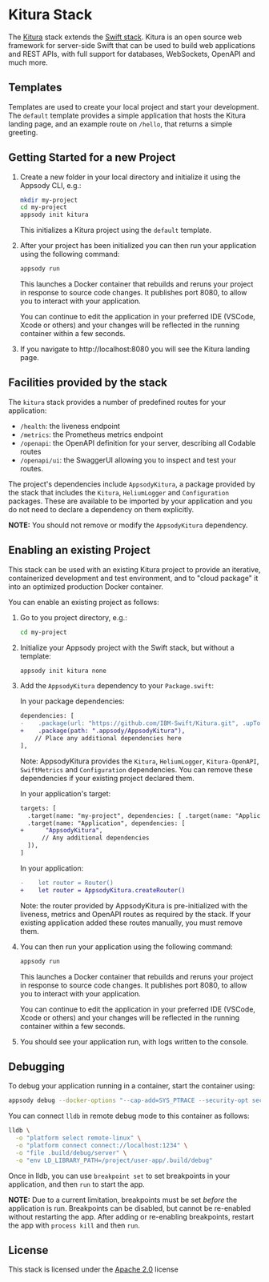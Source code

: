 # Kitura Stack

The [Kitura](https://kitura.io) stack extends the [Swift stack](../swift/README.md).  Kitura is an open source web framework for server-side Swift that can be used to build web applications and REST APIs, with full support for databases, WebSockets, OpenAPI and much more.

## Templates

Templates are used to create your local project and start your development. The `default` template provides a simple application that hosts the Kitura landing page, and an example route on `/hello`, that returns a simple greeting.

## Getting Started for a new Project

1. Create a new folder in your local directory and initialize it using the Appsody CLI, e.g.:

    ```bash
    mkdir my-project
    cd my-project
    appsody init kitura
    ```
    This initializes a Kitura project using the `default` template.

2. After your project has been initialized you can then run your application using the following command:

    ```bash
    appsody run
    ```

    This launches a Docker container that rebuilds and reruns your project in response to source code changes. It publishes port 8080, to allow you to interact with your application.

    You can continue to edit the application in your preferred IDE (VSCode, Xcode or others) and your changes will be reflected in the running container within a few seconds.

3. If you navigate to http://localhost:8080 you will see the Kitura landing page.

## Facilities provided by the stack

The `kitura` stack provides a number of predefined routes for your application:
- `/health`: the liveness endpoint
- `/metrics`: the Prometheus metrics endpoint
- `/openapi`: the OpenAPI definition for your server, describing all Codable routes
- `/openapi/ui`: the SwaggerUI allowing you to inspect and test your routes.

The project's dependencies include `AppsodyKitura`, a package provided by the stack that includes the `Kitura`, `HeliumLogger` and `Configuration` packages.  These are available to be imported by your application and you do not need to declare a dependency on them explicitly.

**NOTE:** You should not remove or modify the `AppsodyKitura` dependency.

## Enabling an existing Project

This stack can be used with an existing Kitura project to provide an iterative, containerized development and test environment, and to "cloud package" it into an optimized production Docker container.

You can enable an existing project as follows:

1. Go to you project directory, e.g.:

    ```bash
    cd my-project
    ```

2. Initialize your Appsody project with the Swift stack, but without a template:

    ```bash
    appsody init kitura none
    ```

3. Add the `AppsodyKitura` dependency to your `Package.swift`:

    In your package dependencies:
    ```diff
    dependencies: [
    -    .package(url: "https://github.com/IBM-Swift/Kitura.git", .upToNextMinor(from: "2.8.0")),
    +    .package(path: ".appsody/AppsodyKitura"),
        // Place any additional dependencies here
    ],
    ```
    Note: AppsodyKitura provides the `Kitura`, `HeliumLogger`, `Kitura-OpenAPI`, `SwiftMetrics` and `Configuration` dependencies. You can remove these dependencies if your existing project declared them.

    In your application's target:
    ```diff
    targets: [
      .target(name: "my-project", dependencies: [ .target(name: "Application") ]),
      .target(name: "Application", dependencies: [
    +      "AppsodyKitura",
          // Any additional dependencies
      ]),
    ]
    ```

    In your application:
    ```diff
    -    let router = Router()
    +    let router = AppsodyKitura.createRouter()
    ```
    Note: the router provided by AppsodyKitura is pre-initialized with the liveness, metrics and OpenAPI routes as required by the stack. If your existing application added these routes manually, you must remove them.

4. You can then run your application using the following command:

    ```bash
    appsody run
    ```

    This launches a Docker container that rebuilds and reruns your project in response to source code changes. It publishes port 8080, to allow you to interact with your application.

    You can continue to edit the application in your preferred IDE (VSCode, Xcode or others) and your changes will be reflected in the running container within a few seconds.

5. You should see your application run, with logs written to the console.

## Debugging

To debug your application running in a container, start the container using:
```bash
appsody debug --docker-options "--cap-add=SYS_PTRACE --security-opt seccomp=unconfined"
```

You can connect `lldb` in remote debug mode to this container as follows:
```bash
lldb \
  -o "platform select remote-linux" \
  -o "platform connect connect://localhost:1234" \
  -o "file .build/debug/server" \
  -o "env LD_LIBRARY_PATH=/project/user-app/.build/debug"
```

Once in lldb, you can use `breakpoint set` to set breakpoints in your application, and then `run` to start the app.

**NOTE:** Due to a current limitation, breakpoints must be set _before_ the application is run. Breakpoints can be disabled, but cannot be re-enabled without restarting the app. After adding or re-enabling breakpoints, restart the app with `process kill` and then `run`.

## License

This stack is licensed under the [Apache 2.0](./image/LICENSE) license
